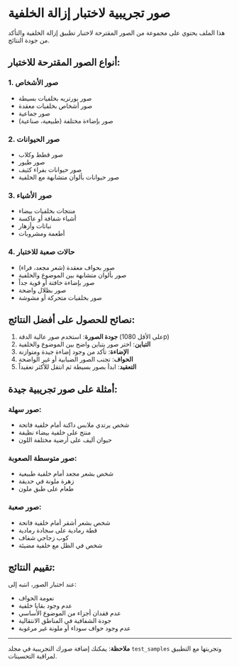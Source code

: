 # صور تجريبية لاختبار إزالة الخلفية

هذا الملف يحتوي على مجموعة من الصور المقترحة لاختبار تطبيق إزالة الخلفية والتأكد من جودة النتائج.

## أنواع الصور المقترحة للاختبار:

### 1. صور الأشخاص
- صور بورتريه بخلفيات بسيطة
- صور أشخاص بخلفيات معقدة
- صور جماعية
- صور بإضاءة مختلفة (طبيعية، صناعية)

### 2. صور الحيوانات
- صور قطط وكلاب
- صور طيور
- صور حيوانات بفراء كثيف
- صور حيوانات بألوان متشابهة مع الخلفية

### 3. صور الأشياء
- منتجات بخلفيات بيضاء
- أشياء شفافة أو عاكسة
- نباتات وأزهار
- أطعمة ومشروبات

### 4. حالات صعبة للاختبار
- صور بحواف معقدة (شعر مجعد، فراء)
- صور بألوان متشابهة بين الموضوع والخلفية
- صور بإضاءة خافتة أو قوية جداً
- صور بظلال واضحة
- صور بخلفيات متحركة أو مشوشة

## نصائح للحصول على أفضل النتائج:

1. **جودة الصورة**: استخدم صور عالية الدقة (على الأقل 1080p)
2. **التباين**: اختر صور بتباين واضح بين الموضوع والخلفية
3. **الإضاءة**: تأكد من وجود إضاءة جيدة ومتوازنة
4. **الحواف**: تجنب الصور الضبابية أو غير الواضحة
5. **التعقيد**: ابدأ بصور بسيطة ثم انتقل للأكثر تعقيداً

## أمثلة على صور تجريبية جيدة:

### صور سهلة:
- شخص يرتدي ملابس داكنة أمام خلفية فاتحة
- منتج على خلفية بيضاء نظيفة
- حيوان أليف على أرضية مختلفة اللون

### صور متوسطة الصعوبة:
- شخص بشعر مجعد أمام خلفية طبيعية
- زهرة ملونة في حديقة
- طعام على طبق ملون

### صور صعبة:
- شخص بشعر أشقر أمام خلفية فاتحة
- قطة رمادية على سجادة رمادية
- كوب زجاجي شفاف
- شخص في الظل مع خلفية مضيئة

## تقييم النتائج:

عند اختبار الصور، انتبه إلى:
- نعومة الحواف
- عدم وجود بقايا خلفية
- عدم فقدان أجزاء من الموضوع الأساسي
- جودة الشفافية في المناطق الانتقالية
- عدم وجود حواف سوداء أو ملونة غير مرغوبة

---

**ملاحظة**: يمكنك إضافة صورك التجريبية في مجلد `test_samples` وتجربتها مع التطبيق لمراقبة التحسينات.